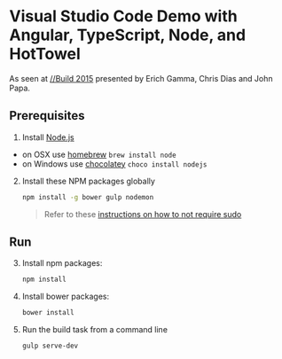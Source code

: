 # Visual Studio Code Demo with Angular, TypeScript, Node, and HotTowel

As seen at [//Build 2015](http://channel9.msdn.com/Events/Build/2015/3-680) presented by Erich Gamma, Chris Dias and John Papa.

## Prerequisites

1. Install [Node.js](http://nodejs.org) 
 - on OSX use [homebrew](http://brew.sh) `brew install node`
 - on Windows use [chocolatey](https://chocolatey.org/) `choco install nodejs`

2. Install these NPM packages globally

    ```bash
    npm install -g bower gulp nodemon
    ```

    >Refer to these [instructions on how to not require sudo](https://github.com/sindresorhus/guides/blob/master/npm-global-without-sudo.md)

## Run
3. Install npm packages:

    ```bash
    npm install
    ```

4. Install bower packages:

    ```bash
    bower install
    ```
5. Run the build task from a command line

    ```bash
    gulp serve-dev
    ```
